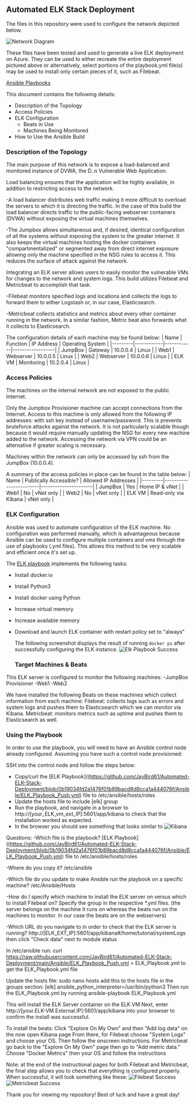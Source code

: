 ## Automated ELK Stack Deployment

The files in this repository were used to configure the network depicted below.

![Network Diagram](https://github.com/JayBird61/Automated-ELK-Stack-Deployment/blob/207cc67375eb174340a05366e0658887b6f2680a/Diagrams/Updated%20Network%20Diagram.JPG)

These files have been tested and used to generate a live ELK deployment on Azure. 
They can be used to either recreate the entire deployment pictured above or alternatively, 
select portions of the playbook.yml file(s) may be used to install only certain pieces of it, such as Filebeat.

[Ansible Playbooks](https://github.com/JayBird61/Automated-ELK-Stack-Deployment/tree/main/Ansible)

This document contains the following details:
- Description of the Topology
- Access Policies
- ELK Configuration
  - Beats in Use
  - Machines Being Monitored
- How to Use the Ansible Build

### Description of the Topology

The main purpose of this network is to expose a load-balanced and monitored instance of DVWA, the D..n Vulnerable Web Application.

Load balancing ensures that the application will be highly available, in addition to restricting access to the network.

-A load balancer distributes web traffic making it more difficult to overload the servers to which it is directing the traffic. In the case of this build the load balancer directs traffic to the public-facing webserver containers (DVWA) without exposing the virtual machines themselves.

-The Jumpbox allows simultaneous and, if desired, identical configuration of all the systems without exposing the system to the greater internet. It also keeps the virtual machines hosting the docker containers "compartmentalized" or segmented away from direct internet exposure allowing only the machine specified in the NSG rules to access it. This reduces the surface of attack against the network.

Integrating an ELK server allows users to easily monitor the vulnerable VMs for changes to the network and system logs. This build utilizes Filebeat and Metricbeat to accomplish that task.

-Filebeat monitors specified logs and locations and collects the logs to forward them to either Logstash or, in our case, Elasticsearch.

-Metricbeat collects statistics and metrics about every other container running in the network. In a similar fashion, Metric beat also forwards what it collects to Elasticsearch.

The configuration details of each machine may be found below:
| Name    | Function   | IP Address | Operating System |
|---------|------------|------------|------------------|
| JumpBox | Gateway    | 10.0.0.4   | Linux            |
| Web1    | Webserver  | 10.0.0.5   | Linux            |
| Web2    | Webserver  | 10.0.0.6   | Linux            |
| ELK VM  | Monitoring | 10.2.0.4   | Linux            |

### Access Policies

The machines on the internal network are not exposed to the public Internet. 

Only the Jumpbox Provisioner machine can accept connections from the Internet. Access to this machine is only allowed from the following IP addresses: <workstation external ip> with ssh key instead of username/password. This is prevents bruteforce attacks against the network. It is not particularly scalable though because it would require manually updating the NSG for every new machine added to the network. Accessing the network via VPN could be an alternative if greater scaling is necessary.
  
Machines within the network can only be accessed by ssh from the JumpBox (10.0.0.4).

A summary of the access policies in place can be found in the table below:
| Name    | Publically Accessible? | Allowed IP Addresses |
|---------|------------------------|----------------------|
| JumpBox | Yes                    | Home IP & vNet       |
| Web1    | No                     | vNet only            |
| Web2    | No                     | vNet only            |
| ELK VM  | Read-only via Kibana   | vNet only            |
  
### ELK Configuration

Ansible was used to automate configuration of the ELK machine. No configuration was performed manually, which is advantageous because Ansible can be used to configure multiple containers and vms through the use of playbooks (.yml files). This allows this method to be very scalable and efficient once it's set up.
  
The [ELK playbook](https://github.com/JayBird61/Automated-ELK-Stack-Deployment/blob/0b19034fd2a1476f01b89bacd8d8cca1a444076f/Ansible/ELK_Playbook_Push.yml) implements the following tasks:
- Install docker.io
- Install Python3
- Install docker using Python
- Increase virtual memory
- Increase available memory
- Download and launch ELK container with restart policy set to "always"
  
  The following screenshot displays the result of running `docker ps` after successfully configuring the ELK instance.
  ![Elk Playbook Success](https://github.com/JayBird61/Automated-ELK-Stack-Deployment/blob/d0b3a07b9e8932f5cc954fe49231d24c4c2b20e0/Successful%20Images/ELK%20Ansible%20Edit.jpg)
  
  ### Target Machines & Beats
This ELK server is configured to monitor the following machines:
-JumpBox Provisioner
-Web1
-Web2
  
We have installed the following Beats on these machines which collect information from each machine:
Filebeat: collects logs such as errors and system logs and pushes them to Elasticsearch which we can monitor via Kibana.
Metricbeat: monitors metrics such as uptime and pushes them to Elasticsearch as well.
  
### Using the Playbook
In order to use the playbook, you will need to have an Ansible control node already
configured. Assuming you have such a control node provisioned: 
  
SSH into the control node and follow the steps below:
- Copy/curl the [ELK Playbook]((https://github.com/JayBird61/Automated-ELK-Stack-Deployment/blob/0b19034fd2a1476f01b89bacd8d8cca1a444076f/Ansible/ELK_Playbook_Push.yml) file to /etc/ansible/hosts/roles
- Update the hosts file to include [elk] group
- Run the playbook, and navigate in a browser to http://[your_ELK_vm_ext_IP]:5601/app/kibana to check that the installation worked as expected.
- In the browser you should see something that looks similar to ![Kibana](https://github.com/JayBird61/Automated-ELK-Stack-Deployment/blob/d0b3a07b9e8932f5cc954fe49231d24c4c2b20e0/Successful%20Images/Kibana%20Success%20Edit.png)
  
Questions:
-Which file is the playbook?
  [ELK Playbook]((https://github.com/JayBird61/Automated-ELK-Stack-Deployment/blob/0b19034fd2a1476f01b89bacd8d8cca1a444076f/Ansible/ELK_Playbook_Push.yml) file to /etc/ansible/hosts/roles

-Where do you copy it? 
  /etc/ansible
  
-Which file do you update to make Ansible run the playbook on a specific machine? 
  /etc/Ansible/Hosts
  
-How do I specify which machine to install the ELK server on versus which to install Filebeat on? 
  Specify the group in the respective *.yml files. (the server belongs on the machine it runs on whereas the beats run on the machines to monitor. In our case the beats are on the webservers)

-Which URL do you navigate to in order to check that the ELK server is running?
http://[ELK_EXT_IP]:5601/app/kibana#/home/tutorial/systemLogs then click "Check data" next to module status
  
In /etc/ansible run:
curl https://raw.githubusercontent.com/JayBird61/Automated-ELK-Stack-Deployment/main/Ansible/ELK_Playbook_Push.yml > ELK_Playbook.yml to get the ELK_Playbook.yml file

Update the hosts file:
sudo nano hosts
  add this to the hosts file in the groups section:
    [elk]
    <private IP of ELK machine> ansible_python_interpreter=/usr/bin/python3
Then run the ELK_Playbook.yml by running
      ansible-playbook ELK_Playbook.yml
      
This will install the ELK Server container on the ELK VM
Next, enter http://[your.ELK-VM.External.IP]:5601/app/kibana into your browser to confirm the install was successful. 
      
To install the beats:
Click "Explore On My Own" and then "Add log data" on the now open Kibana page
From there, for Filebeat choose "System Logs" and choose your OS. Then follow the onscreen instructions.
      For Metricbeat go back to the "Explore On My Own" page then go to "Add metric data." Choose "Docker Metrics" then your OS and follow the instructions

Note: at the end of the instructional pages for both Filebeat and Metricbeat, the final step allows you to check that everything is configured properly. When successful, it will look something like these:
![Filebeat Success](https://github.com/JayBird61/Automated-ELK-Stack-Deployment/blob/f1dfaca1826f6fce6a318e386e707592a97e0a22/Successful%20Images/Filebeat%20yaml%20success.PNG)
![Metricbeat Success](https://github.com/JayBird61/Automated-ELK-Stack-Deployment/blob/main/Successful%20Images/metricbeat%20success.PNG)

Thank you for viewing my repository! Best of luck and have a great day!
